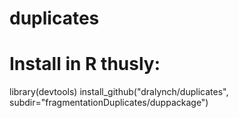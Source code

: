 # duplicates

# Install in R thusly:

library(devtools)
install_github("dralynch/duplicates", subdir="fragmentationDuplicates/duppackage")
